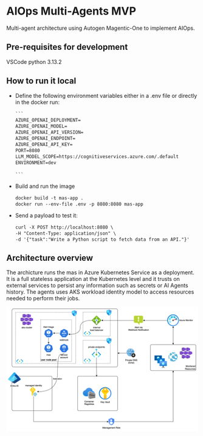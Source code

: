 # AIOps Multi-Agents MVP
Multi-agent architecture using Autogen Magentic-One to implement AIOps.

## Pre-requisites for development
VSCode
python 3.13.2


## How to run it local

- Define the following environment variables either in a .env file or directly in the docker run:

      ```
      AZURE_OPENAI_DEPLOYMENT=
      AZURE_OPENAI_MODEL=
      AZURE_OPENAI_API_VERSION=
      AZURE_OPENAI_ENDPOINT=
      AZURE_OPENAI_API_KEY=
      PORT=8080
      LLM_MODEL_SCOPE=https://cognitiveservices.azure.com/.default
      ENVIRONMENT=dev

      ``` 

- Build and run the image
   ```
   docker build -t mas-app .
   docker run --env-file .env -p 8080:8080 mas-app
   ```

- Send a payload to test it:

   ```
   curl -X POST http://localhost:8080 \           
   -H "Content-Type: application/json" \
   -d '{"task":"Write a Python script to fetch data from an API."}'
   ```

## Architecture overview

The archicture runs the mas in Azure Kubernetes Service as a deployment. It is a full stateless application at the Kubernetes level and it trusts on external services to persist any information such as secrets or AI Agents history. The agents uses AKS workload identity model to access resources needed to perform their jobs.

![alt text](media/architecture_overview.png)
